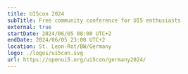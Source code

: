```yaml
---
title: UI5con 2024
subTitle: Free community conference for UI5 enthusiasts
external: true
startDate: 2024/06/05 08:00 UTC+2
endDate: 2024/06/05 23:00 UTC+2
location: St. Leon-Rot/BW/Germany
logo: ./logos/ui5con.svg
url: https://openui5.org/ui5con/germany2024/
---
```

